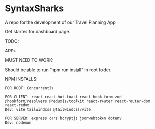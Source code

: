 # SyntaxSharks
A repo for the development of our Travel Planning App

Get started for dashboard page.

TODO:

API's


MUST NEED TO WORK:

Should be able to run "npm run install" in root folder.

NPM INSTALLS:

    FOR ROOT: Concurrently

    FOR CLIENT: react react-hot-toast react-hook-form zod @hookform/resolvers @reduxjs/toolkit react-router react-router-dom react-redux
    Dev: vite tailwindcss @tailwindcss/vite

    FOR SERVER: express cors bcryptjs jsonwebtoken dotenv
    Dev: nodemon



